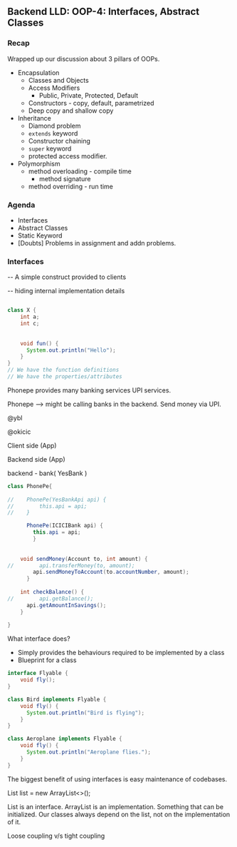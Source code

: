 ## Backend LLD: OOP-4: Interfaces, Abstract Classes

### Recap
Wrapped up our discussion about 3 pillars of OOPs.
- Encapsulation
  - Classes and Objects
  - Access Modifiers
    - Public, Private, Protected, Default 
  - Constructors - copy, default, parametrized
  - Deep copy and shallow copy
- Inheritance
  - Diamond problem
  - `extends` keyword
  - Constructor chaining
  - `super` keyword
  - protected access modifier.
- Polymorphism
  - method overloading - compile time
    - method signature
  - method overriding - run time

### Agenda
- Interfaces
- Abstract Classes
- Static Keyword
- [Doubts] Problems in assignment and addn problems.

### Interfaces

-- A simple construct provided to clients

-- hiding internal implementation details


```java

class X {
    int a;
    int c;
    
    
    void fun() {
      System.out.println("Hello");
    }
}
// We have the function definitions
// We have the properties/attributes

```

Phonepe provides many banking services
UPI services.

Phonepe --> might be calling banks in the backend.
Send money via UPI.

@ybl

@okicic

Client side (App)

Backend side (App)

backend - bank( YesBank )

```java
class PhonePe{
    
//    PhonePe(YesBankApi api) {
//        this.api = api;
//    }

      PhonePe(ICICIBank api) {
        this.api = api;
        }
    
    
    void sendMoney(Account to, int amount) {
//        api.transferMoney(to, amount);
        api.sendMoneyToAccount(to.accountNumber, amount);
      }
    
    int checkBalance() {
//        api.getBalance();
      api.getAmountInSavings();
    }
    
}


```

What interface does?


- Simply provides the behaviours 
required to be implemented by a class
- Blueprint for a class

```java
interface Flyable {
    void fly();
}

class Bird implements Flyable {
    void fly() {
      System.out.println("Bird is flying");
    }
}

class Aeroplane implements Flyable {
    void fly() {
      System.out.println("Aeroplane flies.");
    }
}
```

The biggest benefit of using interfaces
is easy maintenance of codebases.

List<Integer> list = new ArrayList<>();

List is an interface.
ArrayList is an implementation.
Something that can be initialized.
Our classes always depend on the list, not
on the implementation of it.


Loose coupling v/s tight coupling
